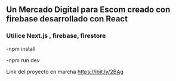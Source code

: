 <h2>Un Mercado Digital para Escom creado con firebase desarrollado con React</h2>
<h3>Utilice Next.js , firebase, firestore </h3>


-npm install

-npm run dev



Link del proyecto en marcha
https://ibit.ly/2BAg


